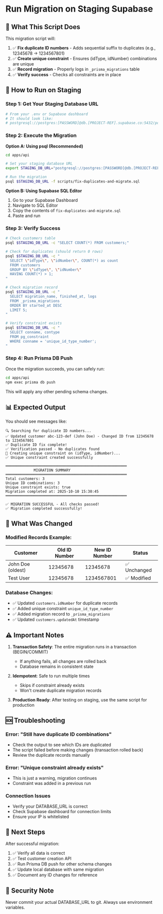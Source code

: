 # Run Migration on Staging Supabase

## 🎯 What This Script Does

This migration script will:
1. ✅ **Fix duplicate ID numbers** - Adds sequential suffix to duplicates (e.g., 12345678 → 1234567801)
2. ✅ **Create unique constraint** - Ensures (idType, idNumber) combinations are unique
3. ✅ **Record migration** - Properly logs in `_prisma_migrations` table
4. ✅ **Verify success** - Checks all constraints are in place

## 🚀 How to Run on Staging

### Step 1: Get Your Staging Database URL

```bash
# From your .env or Supabase dashboard
# It should look like:
# postgresql://postgres:[PASSWORD]@db.[PROJECT-REF].supabase.co:5432/postgres
```

### Step 2: Execute the Migration

**Option A: Using psql (Recommended)**
```bash
cd apps/api

# Set your staging database URL
export STAGING_DB_URL="postgresql://postgres:[PASSWORD]@db.[PROJECT-REF].supabase.co:5432/postgres"

# Run the migration
psql $STAGING_DB_URL -f scripts/fix-duplicates-and-migrate.sql
```

**Option B: Using Supabase SQL Editor**
1. Go to your Supabase Dashboard
2. Navigate to SQL Editor
3. Copy the contents of `fix-duplicates-and-migrate.sql`
4. Paste and run

### Step 3: Verify Success

```bash
# Check customers table
psql $STAGING_DB_URL -c "SELECT COUNT(*) FROM customers;"

# Check for duplicates (should return 0 rows)
psql $STAGING_DB_URL -c "
  SELECT \"idType\", \"idNumber\", COUNT(*) as count
  FROM customers
  GROUP BY \"idType\", \"idNumber\"
  HAVING COUNT(*) > 1;
"

# Check migration record
psql $STAGING_DB_URL -c "
  SELECT migration_name, finished_at, logs
  FROM _prisma_migrations
  ORDER BY started_at DESC
  LIMIT 5;
"

# Verify constraint exists
psql $STAGING_DB_URL -c "
  SELECT conname, contype
  FROM pg_constraint
  WHERE conname = 'unique_id_type_number';
"
```

### Step 4: Run Prisma DB Push

Once the migration succeeds, you can safely run:

```bash
cd apps/api
npm exec prisma db push
```

This will apply any other pending schema changes.

## 📊 Expected Output

You should see messages like:

```
🔍 Searching for duplicate ID numbers...
✅ Updated customer abc-123-def (John Doe) - Changed ID from 12345678 to 1234567801
✅ Duplicate ID fix complete!
✅ Verification passed - No duplicates found
🔧 Creating unique constraint on (idType, idNumber)...
✅ Unique constraint created successfully

════════════════════════════════════════════════════════
             MIGRATION SUMMARY
════════════════════════════════════════════════════════
Total customers: 3
Unique ID combinations: 3
Unique constraint exists: true
Migration completed at: 2025-10-10 15:30:45
════════════════════════════════════════════════════════

✅ MIGRATION SUCCESSFUL - All checks passed!
✅ Migration completed successfully!
```

## 🔄 What Was Changed

### Modified Records Example:
| Customer | Old ID Number | New ID Number | Status |
|----------|--------------|---------------|--------|
| John Doe (oldest) | 12345678 | 12345678 | ✅ Unchanged |
| Test User | 12345678 | 1234567801 | ✅ Modified |

### Database Changes:
- ✅ Updated `customers.idNumber` for duplicate records
- ✅ Added unique constraint `unique_id_type_number`
- ✅ Added migration record to `_prisma_migrations`
- ✅ Updated `customers.updatedAt` timestamp

## ⚠️ Important Notes

1. **Transaction Safety**: The entire migration runs in a transaction (BEGIN/COMMIT)
   - If anything fails, all changes are rolled back
   - Database remains in consistent state

2. **Idempotent**: Safe to run multiple times
   - Skips if constraint already exists
   - Won't create duplicate migration records

3. **Production Ready**: After testing on staging, use the same script for production

## 🆘 Troubleshooting

### Error: "Still have duplicate ID combinations"
- Check the output to see which IDs are duplicated
- The script failed before making changes (transaction rolled back)
- Review the duplicate records manually

### Error: "Unique constraint already exists"
- This is just a warning, migration continues
- Constraint was added in a previous run

### Connection Issues
- Verify your DATABASE_URL is correct
- Check Supabase dashboard for connection limits
- Ensure your IP is whitelisted

## 📝 Next Steps

After successful migration:
1. ✅ Verify all data is correct
2. ✅ Test customer creation API
3. ✅ Run Prisma DB push for other schema changes
4. ✅ Update local database with same migration
5. ✅ Document any ID changes for reference

## 🔐 Security Note

Never commit your actual DATABASE_URL to git. Always use environment variables.

